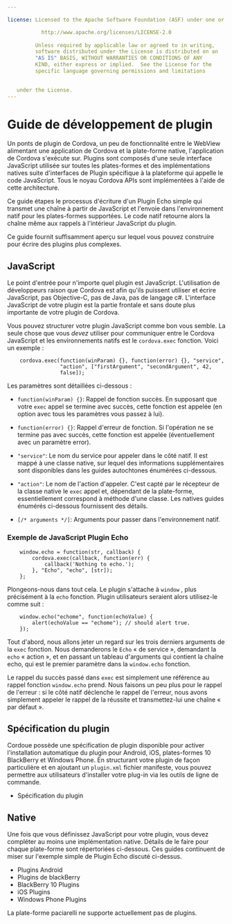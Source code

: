 ```yaml
---

license: Licensed to the Apache Software Foundation (ASF) under one or more contributor license agreements. See the NOTICE file distributed with this work for additional information regarding copyright ownership. The ASF licenses this file to you under the Apache License, Version 2.0 (the "License"); you may not use this file except in compliance with the License. You may obtain a copy of the License at

           http://www.apache.org/licenses/LICENSE-2.0
    
         Unless required by applicable law or agreed to in writing,
         software distributed under the License is distributed on an
         "AS IS" BASIS, WITHOUT WARRANTIES OR CONDITIONS OF ANY
         KIND, either express or implied.  See the License for the
         specific language governing permissions and limitations
    

   under the License.
---
```


# Guide de développement de plugin

Un ponts de plugin de Cordova, un peu de fonctionnalité entre le WebView alimentant une application de Cordova et la plate-forme native, l'application de Cordova s'exécute sur. Plugins sont composés d'une seule interface JavaScript utilisée sur toutes les plates-formes et des implémentations natives suite d'interfaces de Plugin spécifique à la plateforme qui appelle le code JavaScript. Tous le noyau Cordova APIs sont implémentées à l'aide de cette architecture.

Ce guide étapes le processus d'écriture d'un Plugin Echo simple qui transmet une chaîne à partir de JavaScript et l'envoie dans l'environnement natif pour les plates-formes supportées. Le code natif retourne alors la chaîne même aux rappels à l'intérieur JavaScript du plugin.

Ce guide fournit suffisamment aperçu sur lequel vous pouvez construire pour écrire des plugins plus complexes.

## JavaScript

Le point d'entrée pour n'importe quel plugin est JavaScript. L'utilisation de développeurs raison que Cordova est afin qu'ils puissent utiliser et écrire JavaScript, pas Objective-C, pas de Java, pas de langage c#. L'interface JavaScript de votre plugin est la partie frontale et sans doute plus importante de votre plugin de Cordova.

Vous pouvez structurer votre plugin JavaScript comme bon vous semble. La seule chose que vous *devez* utiliser pour communiquer entre le Cordova JavaScript et les environnements natifs est le `cordova.exec` fonction. Voici un exemple :

        cordova.exec(function(winParam) {}, function(error) {}, "service",
                     "action", ["firstArgument", "secondArgument", 42,
                     false]);
    

Les paramètres sont détaillées ci-dessous :

*   `function(winParam) {}`: Rappel de fonction succès. En supposant que votre `exec` appel se termine avec succès, cette fonction est appelée (en option avec tous les paramètres vous passez à lui).

*   `function(error) {}`: Rappel d'erreur de fonction. Si l'opération ne se termine pas avec succès, cette fonction est appelée (éventuellement avec un paramètre error).

*   `"service"`: Le nom du service pour appeler dans le côté natif. Il est mappé à une classe native, sur lequel des informations supplémentaires sont disponibles dans les guides autochtones énumérées ci-dessous.

*   `"action"`: Le nom de l'action d'appeler. C'est capté par le récepteur de la classe native le `exec` appel et, dépendant de la plate-forme, essentiellement correspond à méthode d'une classe. Les natives guides énumérés ci-dessous fournissent des détails.

*   `[/* arguments */]`: Arguments pour passer dans l'environnement natif.

### Exemple de JavaScript Plugin Echo

        window.echo = function(str, callback) {
            cordova.exec(callback, function(err) {
                callback('Nothing to echo.');
            }, "Echo", "echo", [str]);
        };
    

Plongeons-nous dans tout cela. Le plugin s'attache à `window` , plus précisément à la `echo` fonction. Plugin utilisateurs seraient alors utilisez-le comme suit :

        window.echo("echome", function(echoValue) {
            alert(echoValue == "echome"); // should alert true.
        });
    

Tout d'abord, nous allons jeter un regard sur les trois derniers arguments de la `exec` fonction. Nous demanderons le `Echo` « de service », demandant la `echo` « action », et en passant un tableau d'arguments qui contient la chaîne echo, qui est le premier paramètre dans la `window.echo` fonction.

Le rappel du succès passé dans `exec` est simplement une référence au rappel fonction `window.echo` prend. Nous faisons un peu plus pour le rappel de l'erreur : si le côté natif déclenche le rappel de l'erreur, nous avons simplement appeler le rappel de la réussite et transmettez-lui une chaîne « par défaut ».

## Spécification du plugin

Cordoue possède une spécification de plugin disponible pour activer l'installation automatique du plugin pour Android, iOS, plates-formes 10 BlackBerry et Windows Phone. En structurant votre plugin de façon particulière et en ajoutant un `plugin.xml` fichier manifeste, vous pouvez permettre aux utilisateurs d'installer votre plug-in via les outils de ligne de commande.

*   Spécification du plugin

## Native

Une fois que vous définissez JavaScript pour votre plugin, vous devez compléter au moins une implémentation native. Détails de le faire pour chaque plate-forme sont répertoriées ci-dessous. Ces guides continuent de miser sur l'exemple simple de Plugin Echo discuté ci-dessus.

*   Plugins Android
*   Plugins de blackBerry
*   BlackBerry 10 Plugins
*   iOS Plugins
*   Windows Phone Plugins

La plate-forme paciarelli ne supporte actuellement pas de plugins.
